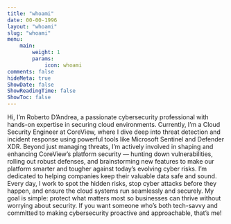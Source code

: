 ```yaml
---
title: "whoami"
date: 00-00-1996
layout: "whoami"
slug: "whoami"
menu:
    main:
        weight: 1
        params: 
            icon: whoami 
comments: false
hideMeta: true
ShowDate: false
ShowReadingTime: false
ShowToc: false
---
```


Hi, I’m Roberto D’Andrea, a passionate cybersecurity professional with hands-on expertise in securing cloud environments. Currently, I’m a Cloud Security Engineer at CoreView, where I dive deep into threat detection and incident response using powerful tools like Microsoft Sentinel and Defender XDR. Beyond just managing threats, I’m actively involved in shaping and enhancing CoreView’s platform security — hunting down vulnerabilities, rolling out robust defenses, and brainstorming new features to make our platform smarter and tougher against today’s evolving cyber risks.
I’m dedicated to helping companies keep their valuable data safe and sound. Every day, I work to spot the hidden risks, stop cyber attacks before they happen, and ensure the cloud systems run seamlessly and securely. My goal is simple: protect what matters most so businesses can thrive without worrying about security. If you want someone who’s both tech-savvy and committed to making cybersecurity proactive and approachable, that’s me!